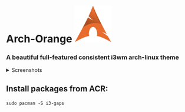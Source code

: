 # Arch-Orange  <img src="https://raw.githubusercontent.com/v1nc/arch-beat/master/logo.png" width="100">

### A beautiful full-featured consistent i3wm arch-linux theme
<details><summary>Screenshots</summary>
<p>
  
![screenshot](https://raw.githubusercontent.com/v1nc/arch-orange/master/screenshots/i3-1.png)
</p>

</details>

## Install packages from ACR:
```sudo pacman -S i3-gaps```
